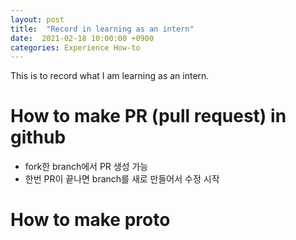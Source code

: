 ```yaml
---
layout: post
title:  "Record in learning as an intern"
date:  2021-02-18 10:00:00 +0900
categories: Experience How-to
---
```


This is to record what I am learning as an intern.

# How to make PR (pull request) in github
- fork한 branch에서 PR 생성 가능
- 한번 PR이 끝나면 branch를 새로 만들어서 수정 시작

# How to make proto 

  